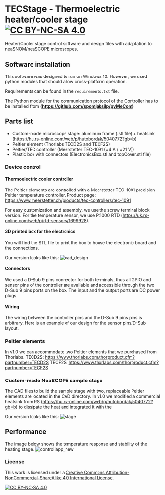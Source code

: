 # TECStage - Thermoelectric heater/cooler stage   [![CC BY-NC-SA 4.0][cc-by-nc-sa-shield]][cc-by-nc-sa]

Heater/Cooler stage control software and design files with adaptation to neaSNOM/neaSCOPE microscopes.

## Software installation

This software was designed to run on Windows 10. However, we used python modules that should allow cross-platform 
operation. 

Requirements can be found in the `requirements.txt` file.

The Python module for the communication protocol of the Controller has to be installed from **(https://github.com/spomjaksilp/pyMeCom)**

## Parts list
- Custom-made microscope stage: aluminum frame (.stl file) + heatsink (https://hu.rs-online.com/web/p/hutobordak/5040772?gb=b)
- Peltier element (Thorlabs TECD2S and TECF2S)
- Peltier/TEC controller (Meerstetter TEC-1091 (±4 A / ±21 V))
- Plastic box with connectors (ElectronicsBox.stl and topCover.stl file)

### Device control

#### Thermoelectric cooler controller
The Peltier elements are controlled with a Meerstetter TEC-1091 precision Peltier temperature controller. Product page: https://www.meerstetter.ch/products/tec-controllers/tec-1091

For easy customization and assembly, we use the screw terminal block version. For the temperature sensor, we use Pt1000 RTD (https://uk.rs-online.com/web/p/rtd-sensors/1699928). 

#### 3D printed box for the electronics
You will find the STL file to print the box to house the electronic board and the connections. 

Our version looks like this:
![cad_design](https://github.com/ngergihun/NeaHeater/assets/46405959/dd47e703-56ea-4ad6-a807-685409c23fa3)

#### Connectors

We used a D-Sub 9 pins connector for both terminals, thus all GPIO and sensor pins of the controller are available and accessible through the two D-Sub 9 pins ports on the box. The input and the output ports are DC power plugs.

#### Wiring

The wiring between the controller pins and the D-Sub 9 pins pins is arbitrary. Here is an example of our design for the sensor pins/D-Sub layout.

### Peltier elements

In v1.0 we can accommodate two Peltier elements that we purchased from Thorlabs.
TECD2S: https://www.thorlabs.com/thorproduct.cfm?partnumber=TECD2S
TECF2S: https://www.thorlabs.com/thorproduct.cfm?partnumber=TECF2S

### Custom-made NeaSCOPE sample stage

The CAD files to build the sample stage with two, replaceable Peltier elements are located in the CAD directory. 
In v1.0 we modified a commercial heatsink from RS (https://hu.rs-online.com/web/p/hutobordak/5040772?gb=b) to dissipate the heat and integrated it with the 

Our version looks like this:
![stage](https://github.com/ngergihun/NeaHeater/assets/46405959/93833f7a-51d5-4ff5-b715-353395c67578)

## Performance

The image below shows the temperature response and stability of the heating stage.
![controllapp_new](https://github.com/ngergihun/NeaHeater/assets/46405959/006a6c4e-7ad7-4370-bae9-1befce0d38d5)

### License

This work is licensed under a
[Creative Commons Attribution-NonCommercial-ShareAlike 4.0 International License][cc-by-nc-sa].

[![CC BY-NC-SA 4.0][cc-by-nc-sa-image]][cc-by-nc-sa]

[cc-by-nc-sa]: http://creativecommons.org/licenses/by-nc-sa/4.0/
[cc-by-nc-sa-image]: https://licensebuttons.net/l/by-nc-sa/4.0/88x31.png
[cc-by-nc-sa-shield]: https://img.shields.io/badge/License-CC%20BY--NC--SA%204.0-lightgrey.svg
